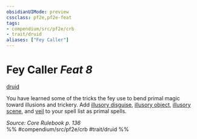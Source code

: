```yaml
---
obsidianUIMode: preview
cssclass: pf2e,pf2e-feat
tags:
- compendium/src/pf2e/crb
- trait/druid
aliases: ["Fey Caller"]
---
```

# Fey Caller  *Feat 8*  
[druid](Reference/Rules/Traits/druid.md "Druid Class Trait")  


You have learned some of the tricks the fey use to bend primal magic toward illusions and trickery. Add [illusory disguise](illusory-disguise.md), [illusory object](illusory-object.md), [illusory scene](illusory-scene.md), and [veil](veil.md) to your spell list as primal spells.

*Source: Core Rulebook p. 136*  
%% #compendium/src/pf2e/crb #trait/druid %%